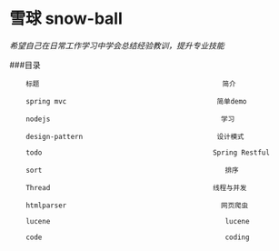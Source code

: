 # 雪球 snow-ball   

*希望自己在日常工作学习中学会总结经验教训，提升专业技能*    

###目录   


        标题                                             简介
        
        spring mvc                                     简单demo
        
        nodejs                                          学习   
        
        design-pattern                                 设计模式  
        
        todo                                          Spring Restful
        
        sort                                             排序
        
        Thread                                        线程与并发
        
        htmlparser                                      网页爬虫

        lucene                                           lucene
          
        code                                             coding
